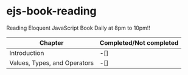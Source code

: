 # ejs-book-reading
 Reading Eloquent JavaScript Book Daily at 8pm to 10pm!! 

Chapter | Completed/Not completed
------------ | -------------
Introduction | -[]
Values, Types, and Operators |-[]

